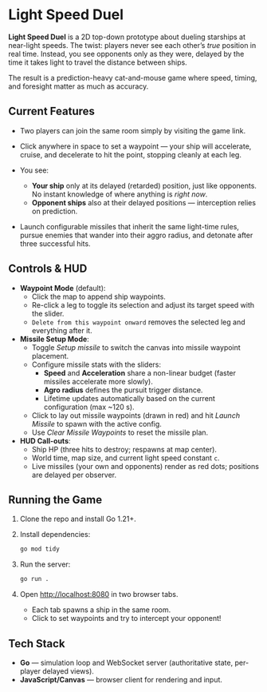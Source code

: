 # Light Speed Duel

**Light Speed Duel** is a 2D top-down prototype about dueling starships at near-light speeds. The twist: players never see each other’s *true* position in real time. Instead, you see opponents only as they were, delayed by the time it takes light to travel the distance between ships.

The result is a prediction-heavy cat-and-mouse game where speed, timing, and foresight matter as much as accuracy.


## Current Features

* Two players can join the same room simply by visiting the game link.
* Click anywhere in space to set a waypoint — your ship will accelerate, cruise, and decelerate to hit the point, stopping cleanly at each leg.
* You see:

  * **Your ship** only at its delayed (retarded) position, just like opponents. No instant knowledge of where anything is *right now*.
  * **Opponent ships** also at their delayed positions — interception relies on prediction.
* Launch configurable missiles that inherit the same light-time rules, pursue enemies that wander into their aggro radius, and detonate after three successful hits.


## Controls & HUD

* **Waypoint Mode** (default):
  * Click the map to append ship waypoints.
  * Re-click a leg to toggle its selection and adjust its target speed with the slider.
  * `Delete from this waypoint onward` removes the selected leg and everything after it.
* **Missile Setup Mode**:
  * Toggle *Setup missile* to switch the canvas into missile waypoint placement.
  * Configure missile stats with the sliders:
    * **Speed** and **Acceleration** share a non-linear budget (faster missiles accelerate more slowly).
    * **Agro radius** defines the pursuit trigger distance.
    * Lifetime updates automatically based on the current configuration (max ~120 s).
  * Click to lay out missile waypoints (drawn in red) and hit *Launch Missile* to spawn with the active config.
  * Use *Clear Missile Waypoints* to reset the missile plan.
* **HUD Call-outs**:
  * Ship HP (three hits to destroy; respawns at map center).
  * World time, map size, and current light speed constant `c`.
  * Live missiles (your own and opponents) render as red dots; positions are delayed per observer.


## Running the Game

1. Clone the repo and install Go 1.21+.
2. Install dependencies:

   ```bash
   go mod tidy
   ```
3. Run the server:

   ```bash
   go run .
   ```
4. Open [http://localhost:8080](http://localhost:8080) in two browser tabs.

   * Each tab spawns a ship in the same room.
   * Click to set waypoints and try to intercept your opponent!


## Tech Stack

* **Go** — simulation loop and WebSocket server (authoritative state, per-player delayed views).
* **JavaScript/Canvas** — browser client for rendering and input.
